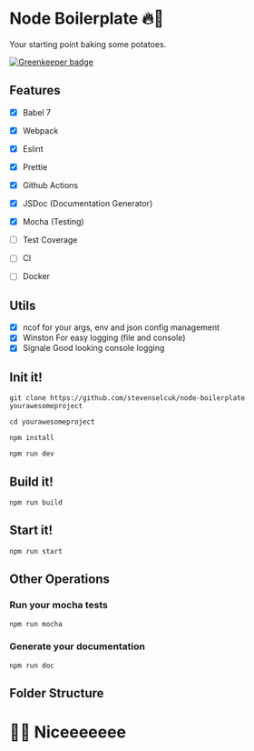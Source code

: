 # Node Boilerplate 🔥🥔

Your starting point baking some potatoes.

[![Greenkeeper badge](https://badges.greenkeeper.io/stevenselcuk/node-boilerplate.svg)](https://greenkeeper.io/)

## Features

- [x] Babel 7
- [x] Webpack
- [x] Eslint 
- [x] Prettie
- [X] Github Actions
- [X] JSDoc (Documentation Generator)
- [X] Mocha (Testing)
- [ ] Test Coverage
- [ ] CI
- [ ] Docker


## Utils

- [x] ncof for your args, env and json config management
- [x] Winston For easy logging (file and console)
- [x] Signale Good looking console logging

## Init it!

`git clone https://github.com/stevenselcuk/node-boilerplate yourawesomeproject`

`cd yourawesomeproject`

`npm install`

`npm run dev`

## Build it!

`npm run build`

## Start it!

`npm run start`

## Other Operations

### Run your mocha tests

`npm run mocha`

### Generate your documentation

`npm run doc`


## Folder Structure


# 🙌🏻 Niceeeeeee